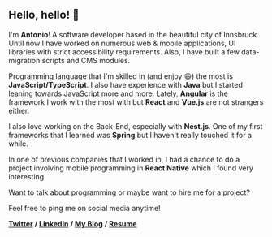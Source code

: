 
## Hello, hello! 👋

I'm **Antonio**! A software developer based in the beautiful city of Innsbruck.
Until now I have worked on numerous web & mobile applications, UI libraries with strict accessibility requirements. Also, I have built a few data-migration scripts and CMS modules. 

Programming language that I'm skilled in (and enjoy 😄) the most is **JavaScript/TypeScript**. I also have experience with **Java** but I started leaning towards JavaScript more and more. 
Lately, **Angular** is the framework I work with the most with but **React** and **Vue.js** are not strangers either.

I also love working on the Back-End, especially with **Nest.js**. One of my first frameworks that I learned was **Spring** but I haven't really touched it for a while.

In one of previous companies that I worked in, I had a chance to do a project involving mobile programming in **React Native** which I found very interesting.

Want to talk about programming or maybe want to hire me for a project?

Feel free to ping me on social media anytime!

**[Twitter](https://twitter.com/antoniopkvc) /
[LinkedIn](https://www.linkedin.com/in/antoniopekeljevic/) /
[My Blog](https://dev.to/antoniopk) / 
[Resume](https://drive.google.com/file/d/1BR_Q-5IP-0qPYpLSH26GMr3X-8amb34K/view?usp=drive_link)**
